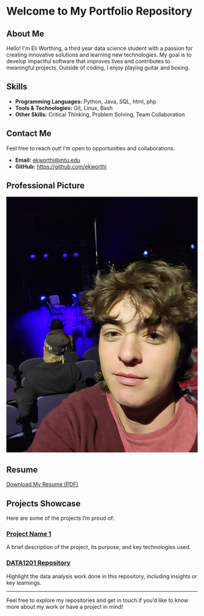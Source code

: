 # Welcome to My Portfolio Repository

## About Me
Hello! I'm Eli Worthing, a third year data science student with a passion for creating innovative solutions and learning new technologies. My goal is to develop impactful software that improves lives and contributes to meaningful projects. Outside of coding, I enjoy playing guitar and boxing.

## Skills
- **Programming Languages:** Python, Java, SQL, html, php
- **Tools & Technologies:** Git, Linux, Bash
- **Other Skills:** Critical Thinking, Problem Solving, Team Collaboration

## Contact Me
Feel free to reach out! I’m open to opportunities and collaborations.

- **Email:** ekworthi@mtu.edu
- **GitHub:** https://github.com/ekworthi

## Professional Picture
![Professional Headshot](20241011_192753.jpg)

## Resume
[Download My Resume (PDF)](EliWorthingResume.docx.pdf)

## Projects Showcase
Here are some of the projects I’m proud of:

### [Project Name 1](https://github.com/ekworthi/planets)
A brief description of the project, its purpose, and key technologies used.

### [DATA1201 Repository](https://github.com/ekworthi/DATA1201)
Highlight the data analysis work done in this repository, including insights or key learnings.

---
Feel free to explore my repositories and get in touch if you’d like to know more about my work or have a project in mind!
